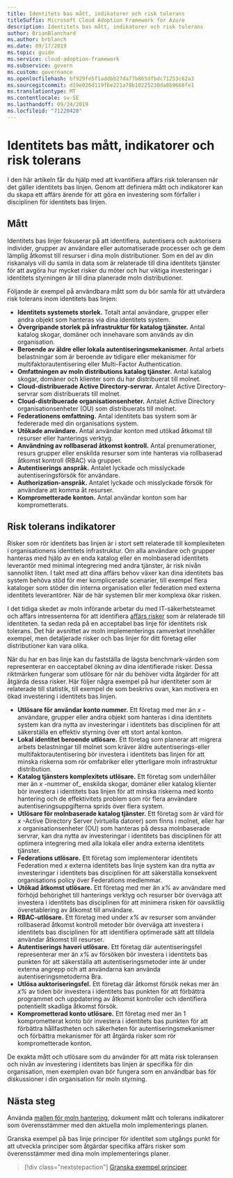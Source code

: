 ```yaml
---
title: Identitets bas mått, indikatorer och risk tolerans
titleSuffix: Microsoft Cloud Adoption Framework for Azure
description: Identitets bas mått, indikatorer och risk tolerans
author: BrianBlanchard
ms.author: brblanch
ms.date: 09/17/2019
ms.topic: guide
ms.service: cloud-adoption-framework
ms.subservice: govern
ms.custom: governance
ms.openlocfilehash: bf929fe5f1addbb27da77b865dfbdc71253c62a3
ms.sourcegitcommit: d19e026d119fbe221a78b10225230da8b9666fe1
ms.translationtype: MT
ms.contentlocale: sv-SE
ms.lasthandoff: 09/24/2019
ms.locfileid: "71220428"
---
```

# <a name="identity-baseline-metrics-indicators-and-risk-tolerance"></a>Identitets bas mått, indikatorer och risk tolerans

I den här artikeln får du hjälp med att kvantifiera affärs risk toleransen när det gäller identitets bas linjen. Genom att definiera mått och indikatorer kan du skapa ett affärs ärende för att göra en investering som förfaller i disciplinen för identitets bas linjen.

## <a name="metrics"></a>Mått

Identitets bas linjer fokuserar på att identifiera, autentisera och auktorisera individer, grupper av användare eller automatiserade processer och ge dem lämplig åtkomst till resurser i dina moln distributioner. Som en del av din riskanalys vill du samla in data som är relaterade till dina identitets tjänster för att avgöra hur mycket risker du möter och hur viktiga investeringar i identitets styrningen är till dina planerade moln distributioner.

Följande är exempel på användbara mått som du bör samla för att utvärdera risk tolerans inom identitets bas linjen:

- **Identitets systemets storlek.** Totalt antal användare, grupper eller andra objekt som hanteras via dina identitets system.
- **Övergripande storlek på infrastruktur för katalog tjänster.** Antal katalog skogar, domäner och innehavare som används av din organisation.
- **Beroende av äldre eller lokala autentiseringsmekanismer.** Antal arbets belastningar som är beroende av tidigare eller mekanismer för multifaktorautentisering eller Multi-Factor Authentication.
- **Omfattningen av moln distributions katalog tjänster.** Antal katalog skogar, domäner och klienter som du har distribuerat till molnet.
- **Cloud-distribuerade Active Directory-servrar.** Antalet Active Directory-servrar som distribuerats till molnet.
- **Cloud-distribuerade organisationsenheter.** Antalet Active Directory organisationsenheter (OU) som distribuerats till molnet.
- **Federationens omfattning.** Antal identitets bas system som är federerade med din organisations system.
- **Utökade användare.** Antal användar konton med utökad åtkomst till resurser eller hanterings verktyg.
- **Användning av rollbaserad åtkomst kontroll.** Antal prenumerationer, resurs grupper eller enskilda resurser som inte hanteras via rollbaserad åtkomst kontroll (RBAC) via grupper.
- **Autentiserings anspråk.** Antalet lyckade och misslyckade autentiseringsförsök för användare.
- **Authorization-anspråk.** Antalet lyckade och misslyckade försök för användare att komma åt resurser.
- **Komprometterade konton.** Antal användar konton som har komprometterats.

## <a name="risk-tolerance-indicators"></a>Risk tolerans indikatorer

Risker som rör identitets bas linjen är i stort sett relaterade till komplexiteten i organisationens identitets infrastruktur. Om alla användare och grupper hanteras med hjälp av en enda katalog eller en molnbaserad identitets leverantör med minimal integrering med andra tjänster, är risk nivån sannolikt liten. I takt med att dina affärs behov växer kan dina identitets bas system behöva stöd för mer komplicerade scenarier, till exempel flera kataloger som stöder din interna organisation eller federation med externa identitets leverantörer. När de här systemen blir mer komplexa ökar risken.

I det tidiga skedet av moln införande arbetar du med IT-säkerhetsteamet och affärs intressenterna för att identifiera [affärs risker](./business-risks.md) som är relaterade till identiteten. ta sedan reda på en acceptabel bas linje för identitets risk tolerans. Det här avsnittet av moln implementerings ramverket innehåller exempel, men detaljerade risker och bas linjer för ditt företag eller distributioner kan vara olika.

När du har en bas linje kan du fastställa de lägsta benchmark-värden som representerar en oacceptabel ökning av dina identifierade risker. Dessa riktmärken fungerar som utlösare för när du behöver vidta åtgärder för att åtgärda dessa risker. Här följer några exempel på hur identiteter som är relaterade till statistik, till exempel de som beskrivs ovan, kan motivera en ökad investering i identitets bas linjen.

- **Utlösare för användar konto nummer.** Ett företag med mer än _x_ -användare, grupper eller andra objekt som hanteras i dina identitets system kan dra nytta av investeringar i identitets bas disciplinen för att säkerställa en effektiv styrning över ett stort antal konton.
- **Lokal identitet beroende utlösare.** Ett företag som planerar att migrera arbets belastningar till molnet som kräver äldre autentiserings-eller multifaktorautentisering bör investera i identitets bas linjen för att minska riskerna som rör omfabriker eller ytterligare moln infrastruktur distribution.
- **Katalog tjänsters komplexitets utlösare.** Ett företag som underhåller mer än _x_ -nummer of_ enskilda skogar, domäner eller katalog klienter bör investera i identitets bas linjen för att minska riskerna med konto hantering och de effektivitets problem som rör flera användare autentiseringsuppgifterna sprids över flera system.
- **Utlösare för molnbaserade katalog tjänster.** Ett företag som är värd för _x_ -Active Directory Server (virtuella datorer) som finns i molnet, eller har _x_ organisationsenheter (OU) som hanteras på dessa molnbaserade servrar, kan dra nytta av investeringar i identitets bas disciplinen för att optimera integrering med alla lokala eller andra externa identitets tjänster.
- **Federations utlösare.** Ett företag som implementerar identitets Federation med _x_ externa identitets bas linje system kan dra nytta av investeringar i identitets bas disciplinen för att säkerställa konsekvent organisations policy över Federations medlemmar.
- **Utökad åtkomst utlösare.** Ett företag med mer än _x%_ av användare med förhöjd behörighet till hanterings verktyg och resurser bör överväga att investera i identitets bas disciplinen för att minimera risken för oavsiktlig överetablering av åtkomst till användare.
- **RBAC-utlösare.** Ett företag med under _x%_ av resurser som använder rollbaserad åtkomst kontroll metoder bör överväga att investera i identitets bas disciplinen för att identifiera optimerade sätt att tilldela användar åtkomst till resurser.
- **Autentiserings haveri utlösare.** Ett företag där autentiseringsfel representerar mer än _x%_ av försöken bör investera i identitets bas punkten för att säkerställa att autentiseringsmetoder inte är under externa angrepp och att användarna kan använda autentiseringsmetoderna Bra.
- **Utlösa auktoriseringsfel.** Ett företag där åtkomst försök nekas mer än _x%_ av tiden bör investera i identitets bas punkten för att förbättra programmet och uppdatering av åtkomst kontroller och identifiera potentiellt skadliga åtkomst försök.
- **Komprometterad konto utlösare.** Ett företag med mer än 1 komprometterat konto bör investera i identitets bas punkten för att förbättra hållfastheten och säkerheten för autentiseringsmekanismer och förbättra mekanismer för att åtgärda risker som rör komprometterade konton.

De exakta mått och utlösare som du använder för att mäta risk toleransen och nivån av investering i identitets bas linjen är specifika för din organisation, men exemplen ovan bör fungera som en användbar bas för diskussioner i din organisation för moln styrning.

## <a name="next-steps"></a>Nästa steg

Använda [mallen för moln hantering](./template.md), dokument mått och tolerans indikatorer som överensstämmer med den aktuella moln implementerings planen.

Granska exempel på bas linje principer för identitet som utgångs punkt för att utveckla principer som åtgärdar specifika affärs risker som överensstämmer med dina moln implementerings planer.

> [!div class="nextstepaction"]
> [Granska exempel principer](./policy-statements.md)
